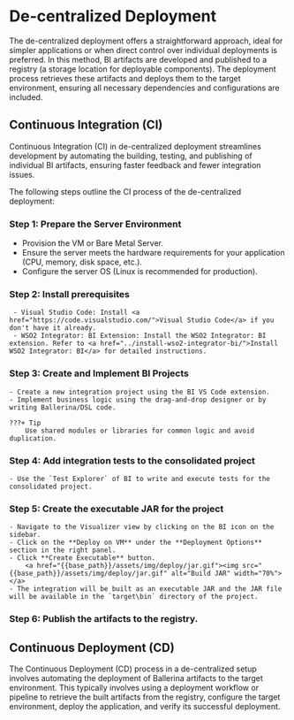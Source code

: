 # De-centralized Deployment

The de-centralized deployment offers a straightforward approach, ideal for simpler applications or when direct control over individual deployments is preferred. In this method, BI artifacts are developed and published to a registry (a storage location for deployable components). The deployment process retrieves these artifacts and deploys them to the target environment, ensuring all necessary dependencies and configurations are included.

## Continuous Integration (CI)

Continuous Integration (CI) in de-centralized deployment streamlines development by automating the building, testing, and publishing of individual BI artifacts, ensuring faster feedback and fewer integration issues.

The following steps outline the CI process of the de-centralized deployment:

### Step 1: Prepare the Server Environment 

* Provision the VM or Bare Metal Server.
* Ensure the server meets the hardware requirements for your application (CPU, memory, disk space, etc.).
* Configure the server OS (Linux is recommended for production).

### Step 2: Install prerequisites

     - Visual Studio Code: Install <a href="https://code.visualstudio.com/">Visual Studio Code</a> if you don't have it already.
     - WSO2 Integrator: BI Extension: Install the WSO2 Integrator: BI extension. Refer to <a href="../install-wso2-integrator-bi/">Install WSO2 Integrator: BI</a> for detailed instructions.


### Step 3: Create and Implement BI Projects

    - Create a new integration project using the BI VS Code extension.
    - Implement business logic using the drag-and-drop designer or by writing Ballerina/DSL code.

    ???+ Tip
        Use shared modules or libraries for common logic and avoid duplication.

### Step 4: Add integration tests to the consolidated project
    - Use the `Test Explorer` of BI to write and execute tests for the consolidated project.    

### Step 5: Create the executable JAR for the project

    - Navigate to the Visualizer view by clicking on the BI icon on the sidebar.
    - Click on the **Deploy on VM** under the **Deployment Options** section in the right panel.
    - Click **Create Executable** button.       
        <a href="{{base_path}}/assets/img/deploy/jar.gif"><img src="{{base_path}}/assets/img/deploy/jar.gif" alt="Build JAR" width="70%"></a> 
    - The integration will be built as an executable JAR and the JAR file will be available in the `target\bin` directory of the project.

### Step 6: Publish the artifacts to the registry.

## Continuous Deployment (CD)

The Continuous Deployment (CD) process in a de-centralized setup involves automating the deployment of Ballerina artifacts to the target environment. This typically involves using a deployment workflow or pipeline to retrieve the built artifacts from the registry, configure the target environment, deploy the application, and verify its successful deployment.

